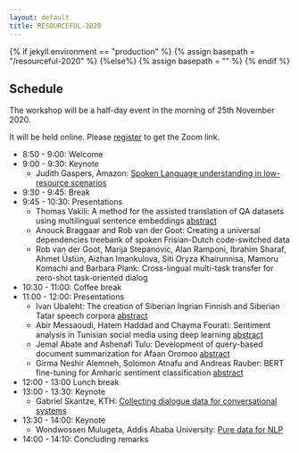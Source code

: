 ```yaml
---
layout: default
title: RESOURCEFUL-2020
---
```

{% if jekyll.environment  == "production" %}
        {% assign basepath = "/resourceful-2020" %}
        {%else%}
        {% assign basepath = "" %}
        {% endif %}

## Schedule

The workshop will be a half-day event in the morning of 25th November 2020.

It will be held online. Please [register](https://sunet.artologik.net/gu/SLTC2020-registration) to get the Zoom link.

  - 8:50 - 9:00: Welcome
  - 9:00 - 9:30: Keynote
  	* Judith Gaspers, Amazon: [Spoken Language understanding in low-resource scenarios]({{basepath}}/invited_speakers.html)
  - 9:30 - 9:45: Break
  - 9:45 - 10:30: Presentations
	* Thomas Vakili: A method for the assisted translation of QA datasets using multilingual sentence embeddings [abstract]({{basepath}}/papers/RESOURCEFUL-2020_paper_4.pdf)
	* Anouck Braggaar and Rob van der Goot: Creating a universal dependencies treebank of spoken Frisian-Dutch code-switched data
	* Rob van der Goot, Marija Stepanovic, Alan Ramponi, Ibrahim Sharaf, Ahmet Üstün, Aizhan Imankulova, Siti Oryza Khairunnisa, Mamoru Komachi and Barbara Plank: Cross-lingual multi-task transfer for zero-shot task-oriented dialog
  - 10:30 - 11:00: Coffee break
  - 11:00 - 12:00: Presentations
	* Ivan Ubaleht: The creation of Siberian Ingrian Finnish and Siberian Tatar speech corpora [abstract]({{basepath}}/papers/RESOURCEFUL-2020_paper_5.pdf)
	* Abir Messaoudi, Hatem Haddad and Chayma Fourati: Sentiment analysis in Tunisian social media using deep learning [abstract]({{basepath}}/papers/RESOURCEFUL-2020_paper_6.pdf)
	* Jemal Abate and Ashenafi Tulu: Development of query-based document summarization for Afaan Oromoo [abstract]({{basepath}}/papers/RESOURCEFUL-2020_paper_1.pdf)
	* Girma Neshir Alemneh, Solomon Atnafu and Andreas Rauber: BERT fine-tuning for Amharic sentiment classification [abstract]({{basepath}}/papers/RESOURCEFUL-2020_paper_3.pdf)
  - 12:00 - 13:00 Lunch break
  - 13:00 - 13:30: Keynote
  	* Gabriel Skantze, KTH: [Collecting dialogue data for conversational systems]({{basepath}}/invited_speakers.html)
  - 13:30 - 14:00: Keynote
  	* Wondwossen Mulugeta, Addis Ababa University: [Pure data for NLP]({{basepath}}/invited_speakers.html)
  - 14:00 - 14:10: Concluding remarks
